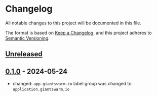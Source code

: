 # Changelog

All notable changes to this project will be documented in this file.

The format is based on [Keep a Changelog](https://keepachangelog.com/en/1.0.0/),
and this project adheres to [Semantic Versioning](https://semver.org/spec/v2.0.0.html).

## [Unreleased]

## [0.1.0] - 2024-05-24

- changed: `app.giantswarm.io` label group was changed to `application.giantswarm.io`

[Unreleased]: https://github.com/giantswarm/ingress-sla-app/compare/v0.1.0...HEAD
[0.1.0]: https://github.com/giantswarm/ingress-sla-app/releases/tag/v0.1.0
